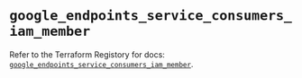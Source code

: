 # `google_endpoints_service_consumers_iam_member`

Refer to the Terraform Registory for docs: [`google_endpoints_service_consumers_iam_member`](https://www.terraform.io/docs/providers/google-beta/r/google_endpoints_service_consumers_iam_member).
